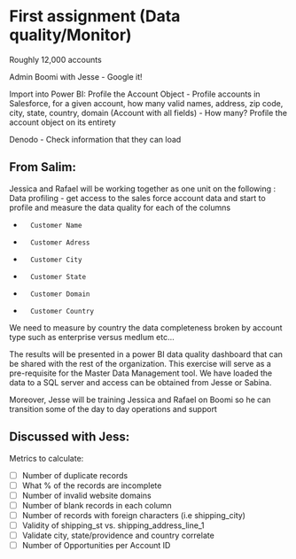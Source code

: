 # First assignment (Data quality/Monitor)

Roughly 12,000 accounts

Admin Boomi with Jesse - Google it!

Import into Power BI: Profile the Account Object - Profile accounts in Salesforce, for a given account, how many valid names, address, zip code, city, state, country, domain (Account with all fields) - How many? Profile the account object on its entirety

Denodo - Check information that they can load

## From Salim:

Jessica and Rafael will be working together as one unit on the following :
Data profiling - get access to the sales force account data and start to profile and measure the data quality for each of the columns

* 		Customer Name
* 		Customer Adress
* 		Customer City
* 		Customer State
* 		Customer Domain
* 		Customer Country

We need to measure by country the data completeness broken by account type such as enterprise versus medIum etc…

The results will be presented in a power BI data quality dashboard that can be shared with the rest of the organization. This exercise will serve as a pre-requisite for the Master Data Management tool. We have loaded the data to a SQL server and access can be obtained from Jesse or Sabina.

Moreover, Jesse will be training Jessica and Rafael on Boomi so he can transition some of the day to day operations and support

## Discussed with Jess:

Metrics to calculate:

- [ ] Number of duplicate records
- [ ] What % of the records are incomplete
- [ ] Number of invalid website domains
- [ ] Number of blank records in each column
- [ ] Number of records with foreign characters (i.e shipping_city)
- [ ] Validity of shipping_st vs. shipping_address_line_1
- [ ] Validate city, state/providence and country correlate
- [ ] Number of Opportunities per Account ID
